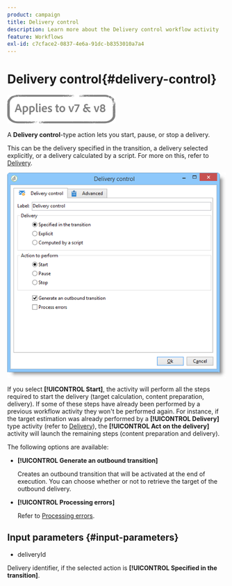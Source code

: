 ```yaml
---
product: campaign
title: Delivery control
description: Learn more about the Delivery control workflow activity
feature: Workflows
exl-id: c7cface2-0837-4e6a-91dc-b8353010a7a4
---
```

# Delivery control{#delivery-control}

![](../../assets/common.svg)

A **Delivery control**-type action lets you start, pause, or stop a delivery.

This can be the delivery specified in the transition, a delivery selected explicitly, or a delivery calculated by a script. For more on this, refer to [Delivery](delivery.md).

![](assets/edit_diffusion_act.png)

If you select **[!UICONTROL Start]**, the activity will perform all the steps required to start the delivery (target calculation, content preparation, delivery). If some of these steps have already been performed by a previous workflow activity they won't be performed again. For instance, if the target estimation was already performed by a **[!UICONTROL Delivery]** type activity (refer to [Delivery](delivery.md)), the **[!UICONTROL Act on the delivery]** activity will launch the remaining steps (content preparation and delivery).

The following options are available:

* **[!UICONTROL Generate an outbound transition]**

  Creates an outbound transition that will be activated at the end of execution. You can choose whether or not to retrieve the target of the outbound delivery.

* **[!UICONTROL Processing errors]**

  Refer to [Processing errors](monitoring-workflow-execution.md#processing-errors).

## Input parameters {#input-parameters}

* deliveryId

Delivery identifier, if the selected action is **[!UICONTROL Specified in the transition]**.

